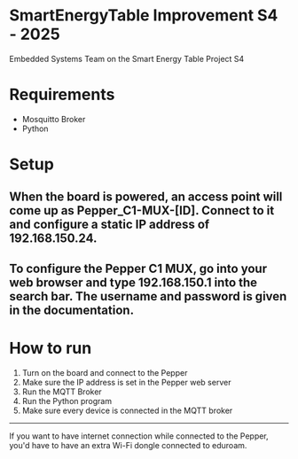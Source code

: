 # SmartEnergyTable Improvement S4 - 2025
Embedded Systems Team on the Smart Energy Table Project S4

# Requirements
- Mosquitto Broker
- Python 

# Setup
When the board is powered, an access point will come up as Pepper_C1-MUX-[ID].
Connect to it and configure a static IP address of 192.168.150.24.
---
To configure the Pepper C1 MUX, go into your web browser and type 192.168.150.1 into the search bar.
The username and password is given in the documentation.
---


# How to run
1. Turn on the board and connect to the Pepper
2. Make sure the IP address is set in the Pepper web server
3. Run the MQTT Broker
4. Run the Python program
5. Make sure every device is connected in the MQTT broker

---
If you want to have internet connection while connected to the Pepper, you'd have to have an extra Wi-Fi dongle connected to eduroam.
